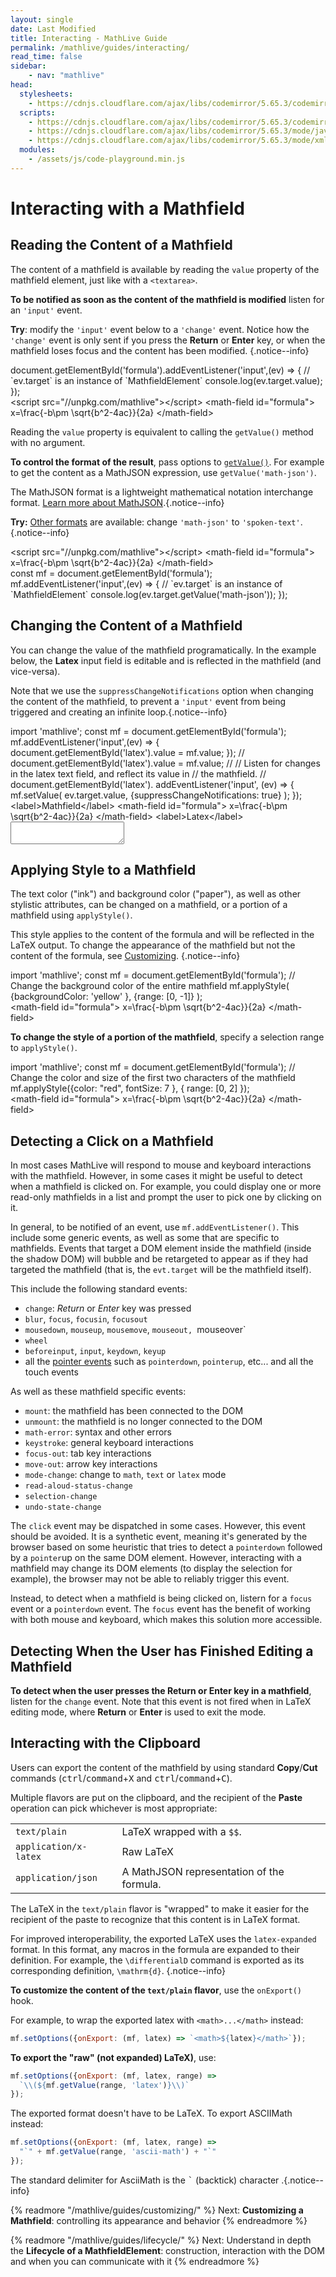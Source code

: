 ```yaml
---
layout: single
date: Last Modified
title: Interacting - MathLive Guide
permalink: /mathlive/guides/interacting/
read_time: false
sidebar:
    - nav: "mathlive"
head:
  stylesheets:
    - https://cdnjs.cloudflare.com/ajax/libs/codemirror/5.65.3/codemirror.min.css
  scripts:
    - https://cdnjs.cloudflare.com/ajax/libs/codemirror/5.65.3/codemirror.min.js
    - https://cdnjs.cloudflare.com/ajax/libs/codemirror/5.65.3/mode/javascript/javascript.min.js
    - https://cdnjs.cloudflare.com/ajax/libs/codemirror/5.65.3/mode/xml/xml.min.js
  modules:
    - /assets/js/code-playground.min.js
---
```

<script>
    moduleMap = {
        mathlive: "//unpkg.com/mathlive?module",
    };
</script>


# Interacting with a Mathfield

## Reading the Content of a Mathfield

The content of a mathfield is available by reading the `value`
property of the mathfield element, just like with a `<textarea>`.

**To be notified as soon as the content of the mathfield is modified** listen for 
an `'input'` event.

**Try**: modify the `'input'` event below to a `'change'` event. Notice how the `'change'` event
is only sent if you press the **Return** or **Enter** key, or when the mathfield
loses focus and the content has been modified. {.notice--info}

<code-playground layout="stack">
    <style slot="style">
      .output:focus-within {
        outline: Highlight auto 1px;
        outline: -webkit-focus-ring-color auto 1px
      }
      .output math-field:focus, .output math-field:focus-within {
        outline: none;
      }
    </style>
    <div slot="javascript">document.getElementById('formula').addEventListener('input',(ev) => {
    // `ev.target` is an instance of `MathfieldElement`
    console.log(ev.target.value);
});</div>
    <div slot="html">&lt;script src="//unpkg.com/mathlive"&gt;&lt;/script&gt;
&lt;math-field id="formula"&gt;
    x=\frac{-b\pm \sqrt{b^2-4ac}}{2a}
&lt;/math-field&gt;</div>
</code-playground>

Reading the `value` property is equivalent to calling the `getValue()` method with 
no argument. 

**To control the format of the result**, pass options to [`getValue()`](/docs/mathlive/#(%22mathfield-element%22%3Amodule).(MathfieldElement%3Aclass).(getValue%3Ainstance)).
For example to get the content as a MathJSON expression, use `getValue('math-json')`.

The MathJSON format is a lightweight mathematical notation interchange format. [Learn more about MathJSON](/math-json/).{.notice--info}

**Try:** [Other formats](/docs/mathlive/#(%22mathfield%22%3Amodule).(OutputFormat%3Atype)) are available: change `'math-json'` to `'spoken-text'`.{.notice--info}

<code-playground layout="stack">
    <div slot="html">&lt;script src="//unpkg.com/mathlive"&gt;&lt;/script&gt;
&lt;math-field id="formula"&gt;
    x=\frac{-b\pm \sqrt{b^2-4ac}}{2a}
&lt;/math-field&gt;</div>
    <div slot="javascript">const mf = document.getElementById('formula');
mf.addEventListener('input',(ev) => {
    // `ev.target` is an instance of `MathfieldElement`
    console.log(ev.target.getValue('math-json'));
});</div>
</code-playground>


## Changing the Content of a Mathfield

You can change the value of the mathfield programatically. In the example 
below, the **Latex** input field is editable and is reflected in the mathfield 
(and vice-versa).

Note that we use the `suppressChangeNotifications` option when
changing the content of the mathfield, to prevent a `'input'` event from being 
triggered and creating an infinite loop.{.notice--info}

<code-playground layout="stack">
  <div slot="javascript">import 'mathlive';
    const mf = document.getElementById('formula');
    mf.addEventListener('input',(ev) => {
        document.getElementById('latex').value = mf.value;
    });
//
    document.getElementById('latex').value = mf.value;
//
    // Listen for changes in the latex text field, and reflect its value in 
    // the mathfield.
//
    document.getElementById('latex').
      addEventListener('input', (ev) => {
        mf.setValue(
          ev.target.value, 
          {suppressChangeNotifications: true}
        );
    });
  </div>
  <div slot="html">&lt;label&gt;Mathfield&lt;/label&gt;
  &lt;math-field id="formula"&gt;
  x=\frac{-b\pm \sqrt{b^2-4ac}}{2a}
  &lt;/math-field&gt;                
  &lt;label&gt;Latex&lt;/label&gt;
  <textarea class="output" id="latex" autocapitalize="off" autocomplete="off"
  autocorrect="off" spellcheck="false"></textarea></textarea>
  </div>
</code-playground>




## Applying Style to a Mathfield

The text color ("ink") and background color ("paper"), as well as other 
stylistic attributes, can be changed on a mathfield, or a portion of a mathfield
using `applyStyle()`.

This style applies to the content of the formula and will be reflected in the LaTeX output. To change the appearance of the mathfield but not
the content of the formula, see [Customizing](mathlive/guides/customizing/). {.notice--info}

<code-playground layout="stack">
    <style slot="style">
      .output:focus-within {
        outline: Highlight auto 1px;
        outline: -webkit-focus-ring-color auto 1px
      }
      .output math-field:focus, .output math-field:focus-within {
        outline: none;
      }
    </style>
    <div slot="javascript">import 'mathlive';
const mf = document.getElementById('formula');
// Change the background color of the entire mathfield
mf.applyStyle(
  {backgroundColor: 'yellow' }, 
  {range: [0, -1]}
);
</div>
<div slot="html">
&lt;math-field id="formula"&gt;
x=\frac{-b\pm \sqrt{b^2-4ac}}{2a}
&lt;/math-field&gt;                
</div>
</code-playground>


**To change the style of a portion of the mathfield**, specify a selection range
to `applyStyle()`.


<code-playground layout="stack">
    <style slot="style">
      .output:focus-within {
        outline: Highlight auto 1px;
        outline: -webkit-focus-ring-color auto 1px
      }
      .output math-field:focus, .output math-field:focus-within {
        outline: none;
      }
    </style>
    <div slot="javascript">import 'mathlive';
const mf = document.getElementById('formula');
// Change the color and size of the first two characters of the mathfield
mf.applyStyle({color: "red", fontSize: 7 }, { range: [0, 2] });
</div>
<div slot="html">
&lt;math-field id="formula"&gt;
x=\frac{-b\pm \sqrt{b^2-4ac}}{2a}
&lt;/math-field&gt;                
</div>
</code-playground>


## Detecting a Click on a Mathfield

In most cases MathLive will respond to mouse and keyboard interactions with 
the mathfield. However, in some cases it might be useful to detect when a 
mathfield is clicked on. For example, you could display one or more read-only
mathfields in a list and prompt the user to pick one by clicking on it.

In general, to be notified of an event, use `mf.addEventListener()`. This 
include some generic events, as well as some that are specific to mathfields.
Events that target a DOM element inside the mathfield (inside the shadow DOM)
will bubble and be retargeted to appear as if they had targeted the
mathfield (that is, the `evt.target` will be the mathfield itself).

This include the following standard events:

- `change`: *Return* or *Enter* key was pressed
- `blur`, `focus`, `focusin`, `focusout`
- `mousedown`, `mouseup`, `mousemove`, `mouseout, `mouseover`
- `wheel`
- `beforeinput`, `input`, `keydown`, `keyup`
- all the [pointer events](https://developer.mozilla.org/en-US/docs/Web/API/Pointer_events) such as `pointerdown`, `pointerup`, etc... and all the touch events

As well as these mathfield specific events:
- `mount`: the mathfield has been connected to the DOM
- `unmount`: the mathfield is no longer connected to the DOM
- `math-error`: syntax and other errors
- `keystroke`: general keyboard interactions
- `focus-out`: tab key interactions
- `move-out`: arrow key interactions
- `mode-change`: change to `math`, `text` or `latex` mode
- `read-aloud-status-change`
- `selection-change`
- `undo-state-change`

The `click` event may be dispatched in some cases. However, this event should
be avoided. It is a synthetic event, meaning it's generated by the browser
based on some heuristic that tries to detect a `pointerdown` followed by a 
`pointer`up on the same DOM element. However, interacting with a mathfield may 
change its DOM elements (to display the selection for example), the browser 
may not be able to reliably trigger this event.

Instead, to detect when a mathfield is being clicked on, listern for a `focus`
event or a `pointerdown` event. The `focus` event has the benefit of working
with both mouse and keyboard, which makes this solution more accessible.


## Detecting When the User has Finished Editing a Mathfield

**To detect when the user presses the **Return** or **Enter** key in a mathfield**,
listen for the `change` event. Note that this event is not fired when in LaTeX
editing mode, where **Return** or **Enter** is used to exit the mode.

## Interacting with the Clipboard

Users can export the content of the mathfield by using standard **Copy**/**Cut**
commands (<kbd>ctrl</kbd>/<kbd>command</kbd>+<kbd>X</kbd> and <kbd>ctrl</kbd>/<kbd>command</kbd>+<kbd>C</kbd>).

Multiple flavors are put on the clipboard, and the recipient of the **Paste** operation can pick whichever is most appropriate:

<div class='symbols-table'>

| | |
|:-- | :-- |
| `text/plain` | LaTeX wrapped with a `$$`.|
| `application/x-latex` | Raw LaTeX |
| `application/json`| A MathJSON representation of the formula. |

</div>

The LaTeX in the `text/plain` flavor is "wrapped" to make it easier for the recipient of the paste to recognize that this content is in LaTeX format.

For improved interoperability, the exported LaTeX uses the `latex-expanded` format. In this format, any macros in the formula are expanded to their definition. For example, the `\differentialD` command is exported as its corresponding definition, `\mathrm{d}`. {.notice--info}

**To customize the content of the `text/plain` flavor**, use the `onExport()` hook. 

For example, to wrap the exported latex with `<math>...</math>` instead:

```js
mf.setOptions({onExport: (mf, latex) => `<math>${latex}</math>`});
```

**To export the "raw" (not expanded) LaTeX)**, use:

```js
mf.setOptions({onExport: (mf, latex, range) => 
  `\\(${mf.getValue(range, 'latex')}\\)`
});
```

The exported format doesn't have to be LaTeX. To export ASCIIMath instead:

```js
mf.setOptions({onExport: (mf, latex, range) => 
  "`" + mf.getValue(range, 'ascii-math') + "`"
});
```
The standard delimiter for AsciiMath is the <kbd>&#96;</kbd> (backtick) character .{.notice--info}

<!-- Intercepting navigate out of and multiple fields -->

<!-- MathfieldListeners --> 

<!-- $insert() -->


<!-- ## Performing editing commands -->


{% readmore "/mathlive/guides/customizing/" %}
Next: <strong>Customizing a Mathfield</strong>: controlling its appearance and behavior
{% endreadmore %}

{% readmore "/mathlive/guides/lifecycle/" %}
Next: Understand in depth the <strong>Lifecycle of a MathfieldElement</strong>: construction, interaction with the DOM and when you can communicate with it
{% endreadmore %}

